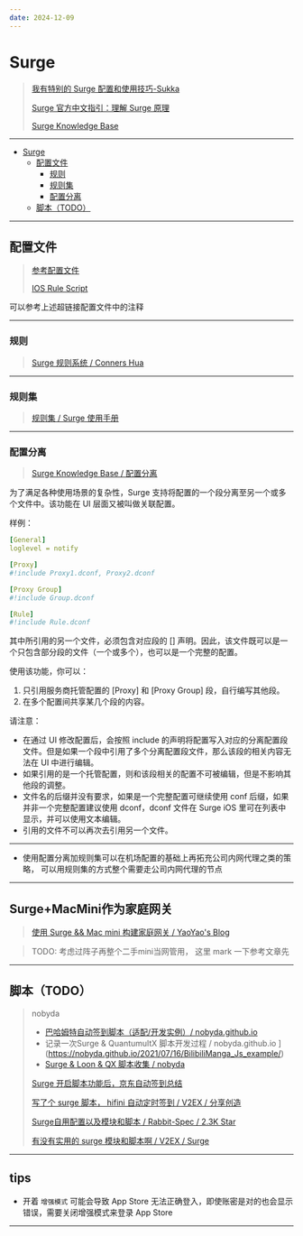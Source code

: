 ```yaml
---
date: 2024-12-09
---
```


# Surge

> [我有特别的 Surge 配置和使用技巧-Sukka](https://blog.skk.moe/post/i-have-my-unique-surge-setup/)
>
> [Surge 官方中文指引：理解 Surge 原理](https://manual.nssurge.com/book/understanding-surge/cn/)
>
> [Surge Knowledge Base](https://kb.nssurge.com/surge-knowledge-base/zh)

---

- [Surge](#surge)
  - [配置文件](#配置文件)
    - [规则](#规则)
    - [规则集](#规则集)
    - [配置分离](#配置分离)
  - [脚本（TODO）](#脚本todo)

---

## 配置文件

> [参考配置文件](https://github.com/yuhangrao/Surge/blob/master/General.conf)
>
> [IOS Rule Script](https://github.com/blackmatrix7/ios_rule_script)

可以参考上述超链接配置文件中的注释

---

### 规则

> [Surge 规则系统 / Conners Hua](https://divineengine.net/article/surge-rule-system/)

---

### 规则集

> [规则集 / Surge 使用手册](https://surge.mitsea.com/rule/ruleset)

---

### 配置分离

> [Surge Knowledge Base / 配置分离](https://kb.nssurge.com/surge-knowledge-base/zh/guidelines/detached-profile)

为了满足各种使用场景的复杂性，Surge 支持将配置的一个段分离至另一个或多个文件中。该功能在 UI 层面又被叫做关联配置。

样例：

```yaml
[General]
loglevel = notify

[Proxy]
#!include Proxy1.dconf, Proxy2.dconf

[Proxy Group]
#!include Group.dconf

[Rule]
#!include Rule.dconf
```

其中所引用的另一个文件，必须包含对应段的 [] 声明。因此，该文件既可以是一个只包含部分段的文件（一个或多个），也可以是一个完整的配置。

使用该功能，你可以：

1. 只引用服务商托管配置的 [Proxy] 和 [Proxy Group] 段，自行编写其他段。
2. 在多个配置间共享某几个段的内容。

请注意：

- 在通过 UI 修改配置后，会按照 include 的声明将配置写入对应的分离配置段文件。但是如果一个段中引用了多个分离配置段文件，那么该段的相关内容无法在 UI 中进行编辑。
- 如果引用的是一个托管配置，则和该段相关的配置不可被编辑，但是不影响其他段的调整。
- 文件名的后缀并没有要求，如果是一个完整配置可继续使用 conf 后缀，如果并非一个完整配置建议使用 dconf，dconf 文件在 Surge iOS 里可在列表中显示，并可以使用文本编辑。
- 引用的文件不可以再次去引用另一个文件。

---

- 使用配置分离加规则集可以在机场配置的基础上再拓充公司内网代理之类的策略， 可以用规则集的方式整个需要走公司内网代理的节点

---

## Surge+MacMini作为家庭网关

> [使用 Surge && Mac mini 构建家庭网关 / YaoYao's Blog](https://yaoyao.io/posts/create-home-gateway-with-surge-and-mac-mini)

> TODO: 考虑过阵子再整个二手mini当网管用， 这里 mark 一下参考文章先



---

## 脚本（TODO）

> nobyda
>
> - [巴哈姆特自动签到脚本（适配/开发实例）/ nobyda.github.io](https://nobyda.github.io/2021/07/24/Bahamut_daily_bonus_js_example/)
> - 记录一次Surge & QuantumultX 脚本开发过程 / nobyda.github.io ](https://nobyda.github.io/2021/07/16/BilibiliManga_Js_example/)
> - [Surge & Loon & QX 脚本收集 / nobyda](https://t.me/s/NobyDa)
>
> [Surge 开启脚本功能后，京东自动签到总结](https://www.cnblogs.com/66350-96/p/12316470.html)
>
> [写了个 surge 脚本， hifini 自动定时签到 / V2EX / 分享创造](https://www.v2ex.com/t/1040243)
>
> [Surge自用配置以及模块和脚本 / Rabbit-Spec / 2.3K Star](https://github.com/Rabbit-Spec/Surge)
>
> [有没有实用的 surge 模块和脚本啊 / V2EX / Surge](https://www.v2ex.com/t/964737)

---

## tips

- 开着 `增强模式` 可能会导致 App Store 无法正确登入，即使账密是对的也会显示错误，需要关闭增强模式来登录 App Store

---



